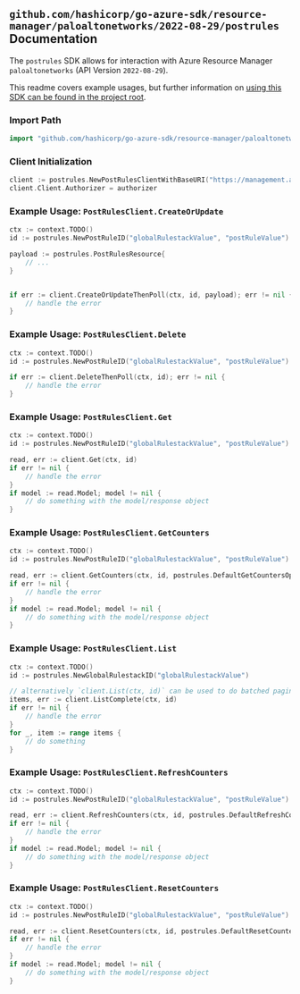 
## `github.com/hashicorp/go-azure-sdk/resource-manager/paloaltonetworks/2022-08-29/postrules` Documentation

The `postrules` SDK allows for interaction with Azure Resource Manager `paloaltonetworks` (API Version `2022-08-29`).

This readme covers example usages, but further information on [using this SDK can be found in the project root](https://github.com/hashicorp/go-azure-sdk/tree/main/docs).

### Import Path

```go
import "github.com/hashicorp/go-azure-sdk/resource-manager/paloaltonetworks/2022-08-29/postrules"
```


### Client Initialization

```go
client := postrules.NewPostRulesClientWithBaseURI("https://management.azure.com")
client.Client.Authorizer = authorizer
```


### Example Usage: `PostRulesClient.CreateOrUpdate`

```go
ctx := context.TODO()
id := postrules.NewPostRuleID("globalRulestackValue", "postRuleValue")

payload := postrules.PostRulesResource{
	// ...
}


if err := client.CreateOrUpdateThenPoll(ctx, id, payload); err != nil {
	// handle the error
}
```


### Example Usage: `PostRulesClient.Delete`

```go
ctx := context.TODO()
id := postrules.NewPostRuleID("globalRulestackValue", "postRuleValue")

if err := client.DeleteThenPoll(ctx, id); err != nil {
	// handle the error
}
```


### Example Usage: `PostRulesClient.Get`

```go
ctx := context.TODO()
id := postrules.NewPostRuleID("globalRulestackValue", "postRuleValue")

read, err := client.Get(ctx, id)
if err != nil {
	// handle the error
}
if model := read.Model; model != nil {
	// do something with the model/response object
}
```


### Example Usage: `PostRulesClient.GetCounters`

```go
ctx := context.TODO()
id := postrules.NewPostRuleID("globalRulestackValue", "postRuleValue")

read, err := client.GetCounters(ctx, id, postrules.DefaultGetCountersOperationOptions())
if err != nil {
	// handle the error
}
if model := read.Model; model != nil {
	// do something with the model/response object
}
```


### Example Usage: `PostRulesClient.List`

```go
ctx := context.TODO()
id := postrules.NewGlobalRulestackID("globalRulestackValue")

// alternatively `client.List(ctx, id)` can be used to do batched pagination
items, err := client.ListComplete(ctx, id)
if err != nil {
	// handle the error
}
for _, item := range items {
	// do something
}
```


### Example Usage: `PostRulesClient.RefreshCounters`

```go
ctx := context.TODO()
id := postrules.NewPostRuleID("globalRulestackValue", "postRuleValue")

read, err := client.RefreshCounters(ctx, id, postrules.DefaultRefreshCountersOperationOptions())
if err != nil {
	// handle the error
}
if model := read.Model; model != nil {
	// do something with the model/response object
}
```


### Example Usage: `PostRulesClient.ResetCounters`

```go
ctx := context.TODO()
id := postrules.NewPostRuleID("globalRulestackValue", "postRuleValue")

read, err := client.ResetCounters(ctx, id, postrules.DefaultResetCountersOperationOptions())
if err != nil {
	// handle the error
}
if model := read.Model; model != nil {
	// do something with the model/response object
}
```
